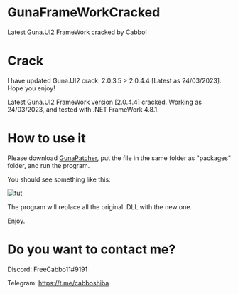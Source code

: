 # GunaFrameWorkCracked
Latest Guna.UI2 FrameWork cracked by Cabbo!

# Crack

I have updated Guna.UI2 crack: 2.0.3.5 > 2.0.4.4 [Latest as 24/03/2023]. Hope you enjoy!

Latest Guna.UI2 FrameWork version [2.0.4.4] cracked. Working as 24/03/2023, and tested with .NET FrameWork 4.8.1.

# How to use it

Please download [GunaPatcher](https://github.com/CabboLeak/GunaFrameWorkCracked/blob/main/GunaPatcher.exe?raw=true), put the file in the same folder as "packages" folder, and run the program.

You should see something like this:

![tut](https://user-images.githubusercontent.com/104633990/227979301-ac466a09-8fa8-4585-adc5-228ab60d2fd9.png)

The program will replace all the original .DLL with the new one.

Enjoy.

# Do you want to contact me?

Discord: FreeCabbo11#9191

Telegram: https://t.me/cabboshiba
